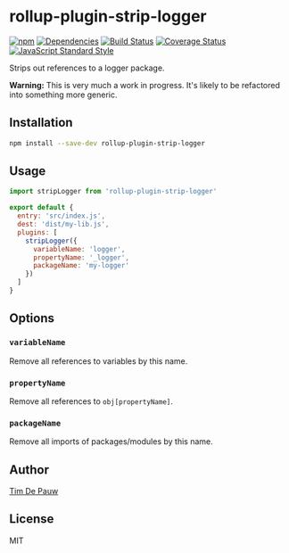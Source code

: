 # rollup-plugin-strip-logger

[![npm](https://img.shields.io/npm/v/rollup-plugin-strip-logger.svg)](https://www.npmjs.com/package/rollup-plugin-strip-logger) [![Dependencies](https://img.shields.io/david/timdp/rollup-plugin-strip-logger.svg)](https://david-dm.org/timdp/rollup-plugin-strip-logger) [![Build Status](https://img.shields.io/travis/timdp/rollup-plugin-strip-logger/master.svg)](https://travis-ci.org/timdp/rollup-plugin-strip-logger) [![Coverage Status](https://img.shields.io/coveralls/timdp/rollup-plugin-strip-logger/master.svg)](https://coveralls.io/r/timdp/rollup-plugin-strip-logger) [![JavaScript Standard Style](https://img.shields.io/badge/code%20style-standard-brightgreen.svg)](https://github.com/feross/standard)

Strips out references to a logger package.

**Warning:** This is very much a work in progress. It's likely to be refactored
into something more generic.

## Installation

```bash
npm install --save-dev rollup-plugin-strip-logger
```

## Usage

```js
import stripLogger from 'rollup-plugin-strip-logger'

export default {
  entry: 'src/index.js',
  dest: 'dist/my-lib.js',
  plugins: [
    stripLogger({
      variableName: 'logger',
      propertyName: '_logger',
      packageName: 'my-logger'
    })
  ]
}
```

## Options

### `variableName`

Remove all references to variables by this name.

### `propertyName`

Remove all references to `obj[propertyName]`.

### `packageName`

Remove all imports of packages/modules by this name.

## Author

[Tim De Pauw](https://tmdpw.eu/)

## License

MIT
